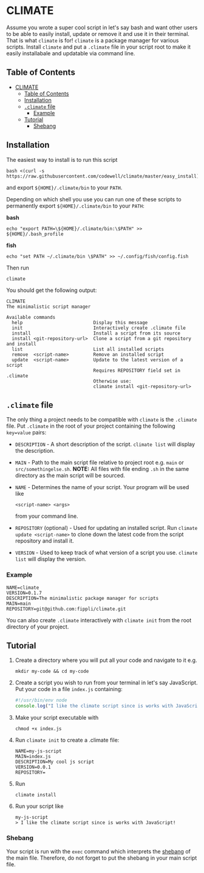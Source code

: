 # CLIMATE

Assume you wrote a super cool script in let's say bash and want other users to be able to easily install, update or remove it and use it in their terminal. That is what `climate` is for!
`climate` is a package manager for various scripts. Install `climate` and put a `.climate` file in your script root to make it easily installabale and updatable via command line.

## Table of Contents

- [CLIMATE](#climate)
  - [Table of Contents](#table-of-contents)
  - [Installation](#installation)
  - [`.climate` file](#climate-file)
    - [Example](#example)
  - [Tutorial](#tutorial)
    - [Shebang](#shebang)

## Installation

The easiest way to install is to run this script
```
bash <(curl -s https://raw.githubusercontent.com/codewell/climate/master/easy_install)
```
and export `${HOME}/.climate/bin` to your `PATH`.

Depending on which shell you use you can run one of these scripts to permanently export `${HOME}/.climate/bin` to your `PATH`:

**bash**
```
echo "export PATH=\${HOME}/.climate/bin:\$PATH" >> ${HOME}/.bash_profile
```
**fish**
```
echo "set PATH ~/.climate/bin \$PATH" >> ~/.config/fish/config.fish
```

Then run

```
climate
```

You should get the following output:

```
CLIMATE
The minimalistic script manager

Available commands
  help                          Display this message
  init                          Interactively create .climate file
  install                       Install a script from its source
  install <git-repository-url>  Clone a script from a git repository and install
  list                          List all installed scripts
  remove  <script-name>         Remove an installed script
  update  <script-name>         Update to the latest version of a script
                                Requires REPOSITORY field set in .climate
                                Otherwise use:
                                climate install <git-repository-url>
```

## `.climate` file

The only thing a project needs to be compatible with `climate` is the `.climate` file. Put `.climate` in the root of your project containing the following `key=value` pairs:

- `DESCRIPTION` - A short description of the script. `climate list` will display the description.

- `MAIN` - Path to the main script file relative to project root e.g. `main` or `src/somethingelse.sh`. **NOTE:**
  All files with file ending `.sh` in the same directory as the main script will be sourced.

- `NAME` - Determines the name of your script. Your program will be used like

  ```
  <script-name> <args>
  ```

  from your command line.

- `REPOSITORY` (optional) - Used for updating an installed script. Run `climate update <script-name>` to clone down the latest code from the script repository and install it.

- `VERSION` - Used to keep track of what version of a script you use. `climate list` will display the version.

### Example

```
NAME=climate
VERSION=0.1.7
DESCRIPTION=The minimalistic package manager for scripts
MAIN=main
REPOSITORY=git@github.com:fippli/climate.git
```

You can also create `.climate` interactively with `climate init` from the root directory of your project.

## Tutorial
1. Create a directory where you will put all your code and navigate to it e.g.
   ```
   mkdir my-code && cd my-code
   ```

2. Create a script you wish to run from your terminal in let's say JavaScript. Put your code in a file `index.js` containing:
   ```JavaScript
   #!/usr/bin/env node
   console.log("I like the climate script since is works with JavaScript!");
   ```

3. Make your script executable with
   ```
   chmod +x index.js
   ```

4. Run `climate init` to create a .climate file:
   ```
   NAME=my-js-script
   MAIN=index.js
   DESCRIPTION=My cool js script
   VERSION=0.0.1
   REPOSITORY=
   ```

5. Run 
   ```
   climate install
   ```

6. Run your script like 
   ```
   my-js-script
   > I like the climate script since is works with JavaScript!
   ```

### Shebang
Your script is run with the `exec` command which interprets the [shebang](https://en.wikipedia.org/wiki/Shebang_(Unix)) of the main file. Therefore, do not forget to put the shebang in your main script file.
